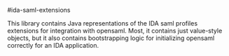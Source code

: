 #ida-saml-extensions

This library contains Java representations of the IDA saml profiles extensions for integration with opensaml. Most, it contains just value-style objects, but it also contains bootstrapping logic for initializing opensaml correctly for an IDA application.
